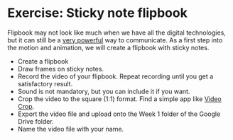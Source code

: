 # Exercise: Sticky note flipbook

Flipbook may not look like much when we have all the digital technologies, but it can still be a [very powerful](https://www.youtube.com/watch?v=k31oJu-6gDY) way to communicate. As a first step into the motion and animation, we will create a flipbook with sticky notes.

- Create a flipbook 
- Draw frames on sticky notes.
- Record the video of your flipbook. Repeat recording until you get a satisfactory result.
- Sound is not mandatory, but you can include it if you want.
- Crop the video to the square (1:1) format. Find a simple app like [Video Crop](https://itunes.apple.com/us/app/video-crop-remove-unwanted-areas/id819074891?mt=8).
- Export the video file and upload onto the Week 1 folder of the Google Drive folder.
- Name the video file with your name.

